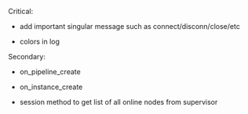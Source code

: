 Critical:

- add important singular message such as connect/disconn/close/etc

- colors in log

Secondary:

- on_pipeline_create
- on_instance_create

- session method to get list of all online nodes from supervisor
